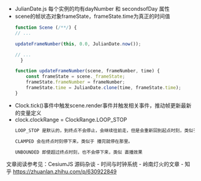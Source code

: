 + JulianDate.js 每个实例的均有dayNumber 和 secondsofDay 属性
+ scene的帧状态对象frameState，frameState.time为真正的时间值
  ```js
  function Scene (/**/) {
  // ...

  updateFrameNumber(this, 0.0, JulianDate.now());

  // ...
    }

  function updateFrameNumber(scene, frameNumber, time) {
      const frameState = scene._frameState;
      frameState.frameNumber = frameNumber;
      frameState.time = JulianDate.clone(time, frameState.time);
  }
    ```
+ Clock.tick()事件中触发scene.render事件并触发相关事件，推动帧更新最新的变量定义
+ clock.clockRange = ClockRange.LOOP_STOP
  ```js
  LOOP_STOP 是默认的，到终点不会停止，会继续往前走，但是会重新回到起点时刻，类似于 重播效果。

  CLAMPED 会在终点时刻停下来，类似于 播完就停在那里。

  UNBOUNDED 即使超过终点时刻，也不会停下来，类似 直播效果
  ```

文章阅读参考见：CesiumJS 源码杂谈 - 时间与时钟系统 - 岭南灯火的文章 - 知乎
https://zhuanlan.zhihu.com/p/630922849
